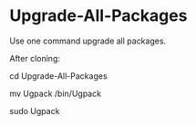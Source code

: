# Upgrade-All-Packages

Use one command upgrade all packages.

After cloning:

cd Upgrade-All-Packages

mv Ugpack /bin/Ugpack

sudo Ugpack
